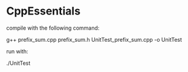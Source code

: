 # CppEssentials
compile with the following command:

g++ prefix_sum.cpp prefix_sum.h UnitTest_prefix_sum.cpp -o UnitTest

run with:

./UnitTest
